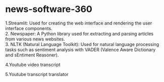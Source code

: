 ﻿# news-software-360
1.Streamlit: Used for creating the web interface and rendering the user interface components.  
2. Newspaper: A Python library used for extracting and parsing articles from various news websites.
<br>
3. NLTK (Natural Language Toolkit): Used for natural language processing tasks such as sentiment analysis with VADER (Valence Aware Dictionary and 
 sEntiment Reasoner).

4.Youtube video transcript

5.Youtube transcript translator
